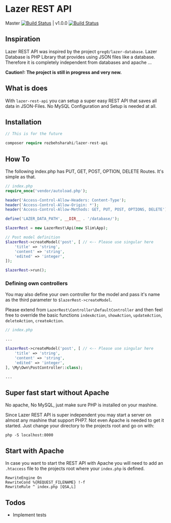 # Lazer REST API

Master [![Build Status](https://travis-ci.org/RozbehSharahi/lazer-rest-api.svg?branch=master)](https://travis-ci.org/RozbehSharahi/lazer-rest-api)
| v1.0.0 [![Build Status](https://travis-ci.org/RozbehSharahi/lazer-rest-api.svg?branch=v1.0.0)](https://travis-ci.org/RozbehSharahi/lazer-rest-api)

## Inspiration

Lazer REST API was inspired by the project `greg0/lazer-database`.
Lazer Database is PHP Library that provides using JSON files
like a database. Therefore it is completely independent from
databases and apache ...

__Caution!: The project is still in progress and very new.__

## What is does

With `lazer-rest-api` you can setup a super easy REST API
that saves all data in JSON-Files. No MySQL Configuration and Setup
is needed at all.

## Installation

```php
// This is for the future

composer require rozbehsharahi/lazer-rest-api
```

## How To

The following index.php has PUT, GET, POST, OPTION, DELETE
Routes. It's simple as that.

```php
// index.php
require_once('vendor/autoload.php');

header('Access-Control-Allow-Headers: Content-Type');
header('Access-Control-Allow-Origin: *');
header('Access-Control-Allow-Methods: GET, PUT, POST, OPTIONS, DELETE');

define('LAZER_DATA_PATH', __DIR__ . '/database/');

$lazerRest = new LazerRest\Api(new Slim\App);

// Post model definition
$lazerRest->createModel('post', [ // <-- Please use singular here
    'title' => 'string',
    'content' => 'string',
    'edited' => 'integer',
]);

$lazerRest->run();

```

### Defining own controllers

You may also define your own controller for the model and pass
it's name as the third parameter to `$lazerRest->createModel`.

Please extend from `LazerRest\Controller\DefaultController` and
 then feel free to override the basic functions `indexAction`,
 `showAction`, `updateAction`, `deleteAction`, `createAction`.

```php
// index.php

...

$lazerRest->createModel('post', [ // <-- Please use singular here
    'title' => 'string',
    'content' => 'string',
    'edited' => 'integer',
], \My\Own\PostController::class);

...
```

## Super fast start without Apache

No apache, No MySQL, just make sure PHP is installed on your mashine.

Since Lazer REST API is super independent you may start a server
 on almost any mashine that support PHP7. Not even Apache is
 needed to get it started. Just change your directory to the projects root and go on with:

```shell
php -S localhost:8000
```

## Start with Apache

In case you want to start the REST API with Apache you will
need to add an `.htaccess` file to the projects root where your
`index.php` is defined.

```htaccess
RewriteEngine On
RewriteCond %{REQUEST_FILENAME} !-f
RewriteRule ^ index.php [QSA,L]
```

## Todos

* Implement tests